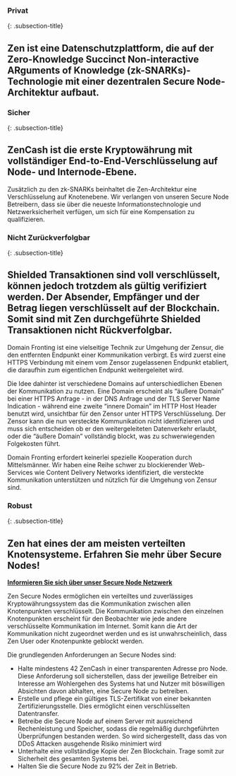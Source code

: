 ### Privat
{: .subsection-title}
## Zen ist eine Datenschutzplattform, die auf der Zero-Knowledge Succinct Non-interactive ARguments of Knowledge (zk-SNARKs)-Technologie mit einer dezentralen Secure Node-Architektur aufbaut.

### Sicher
{: .subsection-title}
## ZenCash ist die erste Kryptowährung mit vollständiger End-to-End-Verschlüsselung auf Node- und Internode-Ebene.
Zusätzlich zu den zk-SNARKs beinhaltet die Zen-Architektur eine Verschlüsselung auf Knotenebene. Wir verlangen von unseren Secure Node Betreibern, dass sie über die neueste Informationstechnologie und Netzwerksicherheit verfügen, um sich für eine Kompensation zu qualifizieren.

### Nicht Zurückverfolgbar
{: .subsection-title}
## Shielded Transaktionen sind voll verschlüsselt, können jedoch trotzdem als gültig verifiziert werden. Der Absender, Empfänger und der Betrag liegen verschlüsselt auf der Blockchain. Somit sind mit Zen durchgeführte Shielded Transaktionen nicht Rückverfolgbar.

Domain Fronting ist eine vielseitige Technik zur Umgehung der Zensur, die den entfernten Endpunkt einer Kommunikation verbirgt. Es wird zuerst eine HTTPS Verbindung mit einem vom Zensor zugelassenen Endpunkt etabliert, die daraufhin zum eigentlichen Endpunkt weitergeleitet wird.

Die Idee dahinter ist verschiedene Domains auf unterschiedlichen Ebenen der Kommunikation zu nutzen. Eine Domain erscheint als “äußere Domain” bei einer HTTPS Anfrage - in der DNS Anfrage und der TLS Server Name Indication - während eine zweite “innere Domain” im HTTP Host Header benutzt wird, unsichtbar für den Zensor unter HTTPS Verschlüsselung. Der Zensor kann die nun versteckte Kommunikation nicht identifizieren und muss sich entscheiden ob er den weitergeleiteten Datenverkehr erlaubt, oder die “äußere Domain” vollständig blockt, was zu schwerwiegenden Folgekosten führt.

Domain Fronting erfordert keinerlei spezielle Kooperation durch Mittelsmänner. Wir haben eine Reihe schwer zu blockierender Web-Services wie Content Delivery Networks identifiziert, die versteckte Kommunikation unterstützen und nützlich für die Umgehung von Zensur sind.

### Robust
{: .subsection-title}
## Zen hat eines der am meisten verteilten Knotensysteme. Erfahren Sie mehr über Secure Nodes!
**[Informieren Sie sich über unser Secure Node Netzwerk](https://securenodes.na.zensystem.io/)**

Zen Secure Nodes ermöglichen ein verteiltes und zuverlässiges Kryptowährungssystem das die Kommunikation zwischen allen Knotenpunkten verschlüsselt. Die Kommunikation zwischen den einzelnen Knotenpunkten erscheint für den Beobachter wie jede andere verschlüsselte Kommunikation im Internet. Somit kann die Art der Kommunikation nicht zugeordnet werden und es ist unwahrscheinlich, dass Zen User oder Knotenpunkte geblockt werden.

Die grundlegenden Anforderungen an Secure Nodes sind:
* Halte mindestens 42 ZenCash in einer transparenten Adresse pro Node. Diese Anforderung soll sicherstellen, dass der jeweilige Betreiber ein Interesse am Wohlergehen des Systems hat und Nutzer mit böswilligen Absichten davon abhalten, eine Secure Node zu betreiben.
* Erstelle und pflege ein gültiges TLS-Zertifikat von einer bekannten Zertifizierungsstelle. Dies ermöglicht einen verschlüsselten Datentransfer.
* Betreibe die Secure Node auf einem Server mit ausreichend Rechenleistung und Speicher, sodass die regelmäßig durchgeführten Überprüfungen bestanden werden. So wird sichergestellt, dass das von DDoS Attacken ausgehende Risiko minimiert wird
* Unterhalte eine vollständige Kopie der Zen Blockchain. Trage somit zur Sicherheit des gesamten Systems bei.
* Halten Sie die Secure Node zu 92% der Zeit in Betrieb.

